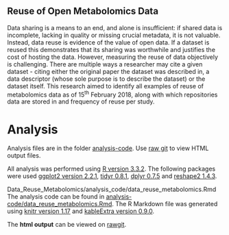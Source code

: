 ##  Reuse of Open Metabolomics Data

Data sharing is a means to an end, and alone is insufficient: if shared data is incomplete, lacking in quality or missing crucial metadata, it is not valuable. Instead, data reuse is evidence of the value of open data. If a dataset is reused this demonstrates that its sharing was worthwhile and justifies the cost of hosting the data. However, measuring the reuse of data objectively is challenging. There are multiple ways a researcher may cite a given dataset - citing either the original paper the dataset was described in, a data descriptor (whose sole purpose is to describe the dataset) or the dataset itself. This research aimed to identify all examples of reuse of metabolomics data as of 15<sup>th</sup> February 2018, along with which repositories data are stored in and frequency of reuse per study.

# Analysis

Analysis files are in the folder [analysis-code](https://github.com/RASpicer/Data_Reuse_Metabolomics/tree/master/analysis_code). Use [raw git](https://rawgit.com/) to view HTML output files.

All analysis was performed using [R version 3.3.2](https://cran.r-project.org/). The following packages were used [ggplot2 version 2.2.1](https://cran.r-project.org/web/packages/ggplot2/index.html), [tidyr 0.8.1](https://cran.r-project.org/web/packages/tidyr/index.html), [dplyr 0.7.5](https://cran.r-project.org/web/packages/dplyr/index.html) and [reshape2 1.4.3](https://cran.r-project.org/web/packages/reshape2/index.html).
 

Data_Reuse_Metabolomics/analysis_code/data_reuse_metabolomics.Rmd
The analysis code can be found in [analysis-code/data_reuse_metabolomics.Rmd](https://github.com/RASpicer/Data_Reuse_Metabolomics/tree/master/analysis_code/data_reuse_metabolomics.Rmd). The R Markdown file was generated using [knitr version 1.17](https://cran.r-project.org/web/packages/knitr/index.html) and [kableExtra version 0.9.0](https://cran.r-project.org/web/packages/kableExtra/index.html). 

The <b>html output</b> can be viewed on [rawgit](https://cdn.rawgit.com/RASpicer/Data_Reuse_Metabolomics/bf233c46/analysis_code/data_reuse_metabolomics.html).
 
